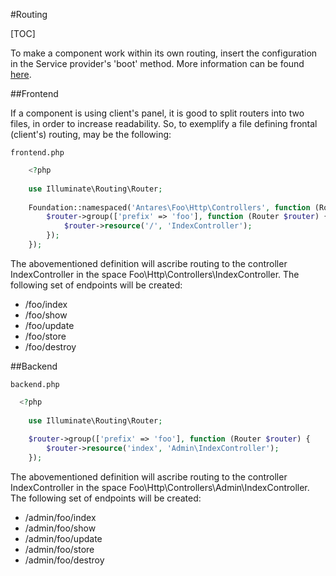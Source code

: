 #Routing  

[TOC]

To make a component work within its own routing, insert the configuration in the Service provider's 'boot' method. More information can be found [here](https://inbssoftware.atlassian.net/wiki/display/AS/Service+Providers).

##Frontend  

If a component is using client's panel, it is good to split routers into two files, in order to increase readability. So, to exemplify a file defining frontal (client's) routing, may be the following:

<pre><code>frontend.php</code></pre>
```php
    <?php
     
    use Illuminate\Routing\Router;
     
    Foundation::namespaced('Antares\Foo\Http\Controllers', function (Router $router) {
        $router->group(['prefix' => 'foo'], function (Router $router) {
            $router->resource('/', 'IndexController');
        });
    });
```

The abovementioned definition will ascribe routing to the controller IndexController in the space Foo\Http\Controllers\IndexController. The following set of endpoints will be created:

* /foo/index
* /foo/show
* /foo/update
* /foo/store
* /foo/destroy

##Backend  

<pre><code>backend.php</code></pre>
```php  
  <?php
     
    use Illuminate\Routing\Router;
     
    $router->group(['prefix' => 'foo'], function (Router $router) {
        $router->resource('index', 'Admin\IndexController');   
    });
 ```
 
The abovementioned definition will ascribe routing to the controller IndexController in the space Foo\Http\Controllers\Admin\IndexController. The following set of endpoints will be created:

* /admin/foo/index
* /admin/foo/show
* /admin/foo/update
* /admin/foo/store
* /admin/foo/destroy

